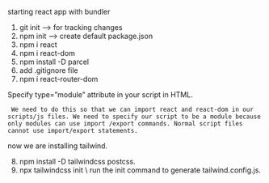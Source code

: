 starting react app with bundler

1. git init --> for tracking changes
2. npm init --> create default package.json
3. npm i react
4. npm i react-dom
5. npm install -D parcel
6. add .gitignore file
7. npm i react-router-dom

Specify type=”module” attribute in your script in HTML.

<script type="module" src="App.js"></script>

     We need to do this so that we can import react and react-dom in our scripts/js files. We need to specify our script to be a module because only modules can use import /export commands. Normal script files cannot use import/export statements.

now we are installing tailwind.

8. npm install -D tailwindcss postcss.
9. npx tailwindcss init \\ run the init command to generate tailwind.config.js.
